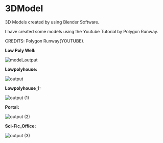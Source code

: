 # 3DModel
3D Models created by using Blender Software.

I have created some models using the Youtube Tutorial by Polygon Runway.

CREDITS: Polygon Runway(YOUTUBE).

**Low Poly Well:**

![model_output](https://user-images.githubusercontent.com/53465280/148072697-d4665f97-3436-4bf1-bb42-f0a8737d529c.png)

**Lowpolyhouse:**

![output](https://user-images.githubusercontent.com/53465280/148169814-9c2af0ff-9ad8-4a6a-8571-e456554134c7.png)

**Lowpolyhouse_1:**

![output (1)](https://user-images.githubusercontent.com/53465280/148169976-4fe0cff5-f8c9-4d42-94d3-e507a9432929.png)

**Portal:**

![output (2)](https://user-images.githubusercontent.com/53465280/148195221-273e2c54-7f00-42c2-8104-5814da1c4722.png)

**Sci-Fic_Office:**

![output (3)](https://user-images.githubusercontent.com/53465280/148202302-8ec2e989-fe88-479e-a180-0453bea1c34f.png)
